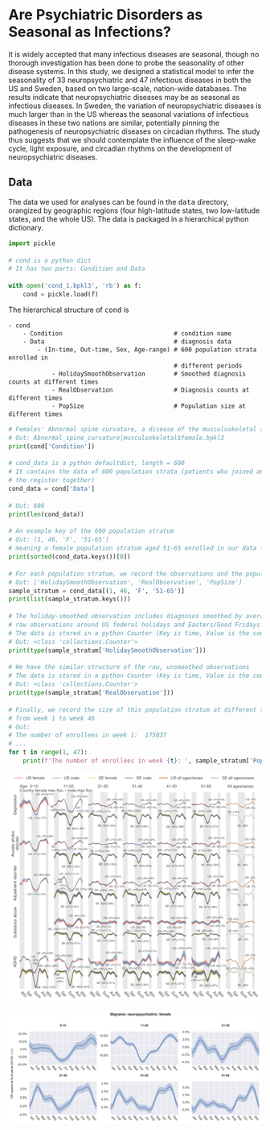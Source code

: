 # Are Psychiatric Disorders as Seasonal as Infections?

It is widely accepted that many infectious diseases are seasonal, though no thorough investigation has been done to probe the seasonality of other disease systems. In this study, we designed a statistical model to infer the seasonality of 33 neuropsychiatric and 47 infectious diseases in both the US and Sweden, based on two large-scale, nation-wide databases. The results indicate that neuropsychiatric diseases may be as seasonal as infectious diseases. In Sweden, the variation of neuropsychiatric diseases is much larger than in the US whereas the seasonal variations of infectious diseases in these two nations are similar, potentially pinning the pathogenesis of neuropsychiatric diseases on circadian rhythms. The study thus suggests that we should contemplate the influence of the sleep-wake cycle, light exposure, and circadian rhythms on the development of neuropsychiatric diseases.

## Data

The data we used for analyses can be found in the <tt>data</tt> directory, orangized by geographic regions (four high-latitude states, two low-latitude states, and the whole US). The data is packaged in a hierarchical python dictionary.

```python
import pickle

# cond is a python dict
# It has two parts: Condition and Data

with open('cond_1.bpkl3', 'rb') as f:
    cond = pickle.load(f)
```

The hierarchical structure of <tt>cond</tt> is

```
- cond
    - Condition                               # condition name
    - Data                                    # diagnosis data
        - (In-time, Out-time, Sex, Age-range) # 600 population strata enrolled in 
                                              # different periods
            - HolidaySmoothObservation        # Smoothed diagnosis counts at different times
            - RealObservation                 # Diagnosis counts at different times
            - PopSize                         # Population size at different times
```
        
```python
# Females' Abnormal spine curvature, a disease of the musculoskeletal system
# Out: Abnormal_spine_curvature|musculoskeletal$female.bpkl3
print(cond['Condition'])

# cond_data is a python defaultdict, length = 600
# It contains the data of 600 population strata (patients who joined and left 
# the register together) 
cond_data = cond['Data']

# Out: 600
print(len(cond_data))

# An example key of the 600 population stratum
# Out: (1, 46, 'F', '51-65')
# meaning a female population stratum aged 51-65 enrolled in our data from week 1 to week 46
print(sorted(cond_data.keys())[0])

# For each population stratum, we record the observations and the population size
# Out: ['HolidaySmoothObservation', 'RealObservation', 'PopSize']
sample_stratum = cond_data[(1, 46, 'F', '51-65')]
print(list(sample_stratum.keys()))

# The holiday-smoothed observation includes diagnoses smoothed by averaging the 
# raw observations around US federal holidays and Easters/Good Fridays
# The data is stored in a python Counter (Key is time, Value is the counts of diagnosis)
# Out: <class 'collections.Counter'>
print(type(sample_stratum['HolidaySmoothObservation']))

# We have the similar structure of the raw, unsmoothed observations
# The data is stored in a python Counter (Key is time, Value is the counts of diagnosis)
# Out: <class 'collections.Counter'>
print(type(sample_stratum['RealObservation']))

# Finally, we record the size of this population stratum at different time points
# from week 1 to week 46
# Out:
# The number of enrollees in week 1:  175037
# ...
for t in range(1, 47):
    print(f'The number of enrollees in week {t}: ', sample_stratum['PopSize'][t])
```


<p align="center">
  <img src="./us_seasonality_psy.png" width="800">
</p>

<p align="center">
  <img src="./migraine_us_female.png" width="600">
</p>



